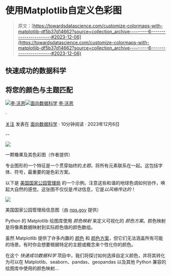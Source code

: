 # 使用Matplotlib自定义色彩图

> 原文：[https://towardsdatascience.com/customize-colormaps-with-matplotlib-df5b37d14662?source=collection_archive---------6-----------------------#2023-12-06](https://towardsdatascience.com/customize-colormaps-with-matplotlib-df5b37d14662?source=collection_archive---------6-----------------------#2023-12-06)

## 快速成功的数据科学

## 将您的颜色与主题匹配

[](https://medium.com/@lee_vaughan?source=post_page-----df5b37d14662--------------------------------)[![李·沃恩](../Images/9f6b90bb76102f438ab0b9a4a62ffa3f.png)](https://medium.com/@lee_vaughan?source=post_page-----df5b37d14662--------------------------------)[](https://towardsdatascience.com/?source=post_page-----df5b37d14662--------------------------------)[![面向数据科学](../Images/a6ff2676ffcc0c7aad8aaf1d79379785.png)](https://towardsdatascience.com/?source=post_page-----df5b37d14662--------------------------------) [李·沃恩](https://medium.com/@lee_vaughan?source=post_page-----df5b37d14662--------------------------------)

·

[关注](https://medium.com/m/signin?actionUrl=https%3A%2F%2Fmedium.com%2F_%2Fsubscribe%2Fuser%2F5d604015c08b&operation=register&redirect=https%3A%2F%2Ftowardsdatascience.com%2Fcustomize-colormaps-with-matplotlib-df5b37d14662&user=Lee+Vaughan&userId=5d604015c08b&source=post_page-5d604015c08b----df5b37d14662---------------------post_header-----------) 发表在 [面向数据科学](https://towardsdatascience.com/?source=post_page-----df5b37d14662--------------------------------) · 10分钟阅读 · 2023年12月6日[](https://medium.com/m/signin?actionUrl=https%3A%2F%2Fmedium.com%2F_%2Fvote%2Ftowards-data-science%2Fdf5b37d14662&operation=register&redirect=https%3A%2F%2Ftowardsdatascience.com%2Fcustomize-colormaps-with-matplotlib-df5b37d14662&user=Lee+Vaughan&userId=5d604015c08b&source=-----df5b37d14662---------------------clap_footer-----------)

--

[](https://medium.com/m/signin?actionUrl=https%3A%2F%2Fmedium.com%2F_%2Fbookmark%2Fp%2Fdf5b37d14662&operation=register&redirect=https%3A%2F%2Ftowardsdatascience.com%2Fcustomize-colormaps-with-matplotlib-df5b37d14662&source=-----df5b37d14662---------------------bookmark_footer-----------)![](../Images/74c32dc71cabd57b93114762a62e2740.png)

一颗橡果及其色彩图（作者提供）

专业图形的一个特征是一个贯穿始终的*主题*，将所有元素联系在一起。这包括字体、符号，最重要的是色彩方案。

以下是 [美国国家公园管理局](https://www.nps.gov/orgs/1207/06-11-20-nps-visitor-spending-generates-economic-impact-of-more-than-41-billion.htm) 的一个示例。注意这些和谐的地球色调如何协作，唤起大自然的感觉。这张图不仅仅是*传达*信息，它是*以风格传达的*！

![](../Images/bc643e6fe81a32514256738ab349b569.png)

美国国家公园管理局信息图（由 [nps.gov](https://www.nps.gov/aboutus/publications.htm#:~:text=Government%20information%20on%20NPS%20websites%20is%20generally%20in,National%20Park%20Service%20information%20be%20given%20appropriate%20acknowledgement.) 提供）

Python 的 Matplotlib 绘图库使用 *颜色映射* 来定义可视化的 *颜色方案*。颜色映射是将像素数据映射到实际颜色值的颜色数组。

虽然 Matplotlib 提供了许多内置的 [颜色](https://matplotlib.org/stable/gallery/color/named_colors.html) 和 [颜色方案](https://matplotlib.org/stable/gallery/color/colormap_reference.html)，但它们无法涵盖所有可能的场景。有时你会想要根据特定的主题或概念来个性化你的颜色。

在这个 *快速成功数据科学* 项目中，我们将探讨如何选择自定义颜色，并将其转化为可以在 Matplotlib、seaborn、pandas、geopandas 以及其他 Python 兼容的绘图库中使用的颜色映射…
